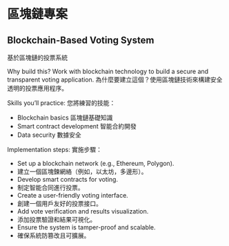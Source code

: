 # 區塊鏈專案

## Blockchain-Based Voting System

基於區塊鏈的投票系統

Why build this? Work with blockchain technology to build a secure and transparent voting application.
為什麼要建立這個？使用區塊鏈技術來構建安全透明的投票應用程序。

Skills you’ll practice: 您將練習的技能：

- Blockchain basics 區塊鏈基礎知識
- Smart contract development
  智能合約開發
- Data security 數據安全

Implementation steps: 實施步驟：

- Set up a blockchain network (e.g., Ethereum, Polygon).
- 建立一個區塊鍊網絡（例如，以太坊，多邊形）。
- Develop smart contracts for voting.
- 制定智能合同進行投票。
- Create a user-friendly voting interface.
- 創建一個用戶友好的投票接口。
- Add vote verification and results visualization.
- 添加投票驗證和結果可視化。
- Ensure the system is tamper-proof and scalable.
- 確保系統防篡改且可擴展。
